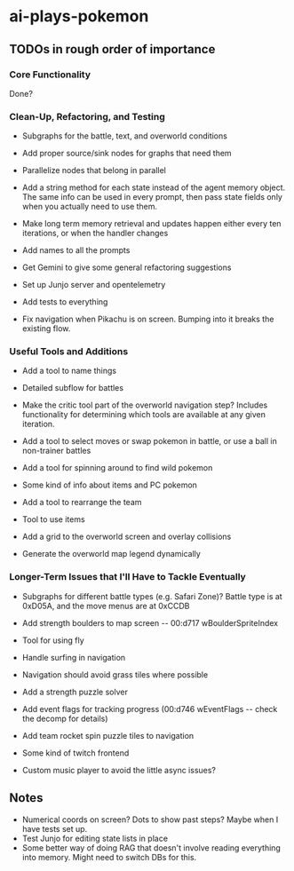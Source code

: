 # ai-plays-pokemon

## TODOs in rough order of importance

### Core Functionality
Done?

### Clean-Up, Refactoring, and Testing
* Subgraphs for the battle, text, and overworld conditions
* Add proper source/sink nodes for graphs that need them
* Parallelize nodes that belong in parallel

* Add a string method for each state instead of the agent memory object. The same info can be used in every prompt, then pass state fields only when you actually need to use them.

* Make long term memory retrieval and updates happen either every ten iterations, or when the handler changes

* Add names to all the prompts

* Get Gemini to give some general refactoring suggestions

* Set up Junjo server and opentelemetry

* Add tests to everything

* Fix navigation when Pikachu is on screen. Bumping into it breaks the existing flow.

### Useful Tools and Additions
* Add a tool to name things

* Detailed subflow for battles
* Make the critic tool part of the overworld navigation step? Includes functionality for determining which tools are available at any given iteration.
* Add a tool to select moves or swap pokemon in battle, or use a ball in non-trainer battles
* Add a tool for spinning around to find wild pokemon
* Some kind of info about items and PC pokemon
* Add a tool to rearrange the team
* Tool to use items
* Add a grid to the overworld screen and overlay collisions
* Generate the overworld map legend dynamically

### Longer-Term Issues that I'll Have to Tackle Eventually
* Subgraphs for different battle types (e.g. Safari Zone)? Battle type is at 0xD05A, and the move menus are at 0xCCDB

* Add strength boulders to map screen -- 00:d717 wBoulderSpriteIndex
* Tool for using fly
* Handle surfing in navigation
* Navigation should avoid grass tiles where possible
* Add a strength puzzle solver
* Add event flags for tracking progress (00:d746 wEventFlags -- check the decomp for details)
* Add team rocket spin puzzle tiles to navigation

* Some kind of twitch frontend
* Custom music player to avoid the little async issues?

## Notes
* Numerical coords on screen? Dots to show past steps? Maybe when I have tests set up.
* Test Junjo for editing state lists in place
* Some better way of doing RAG that doesn't involve reading everything into memory. Might need to switch DBs for this.
